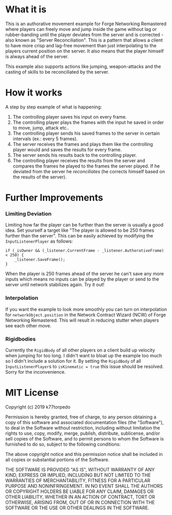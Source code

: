 # What it is
This is an authorative movement example for Forge Networking Remastered where players can freely move and jump inside the game without lag or rubber-banding until the player deviates from the server and is corrected - also known as "Server Reconciliation". This is a pattern that allows a client to have more crisp and lag-free movement than just interpolating to the players current position on the server. It also means that the player himself is always ahead of the server.

This example also supports actions like jumping, weapon-attacks and the casting of skills to be reconciliated by the server.

# How it works
A step by step example of what is happening:
1) The controlling player saves his input on every frame.
2) The controlling player plays the frames with the input he saved in order to move, jump, attack etc..
3) The controlling player sends his saved frames to the server in certain intervals (ex.: every 5 frames).
4) The server receives the frames and plays them like the controlling player would and saves the results for every frame.
5) The server sends his results back to the controlling player.
6) The controlling player receives the results from the server and compares the frames he played to the frames the server played. If he deviated from the server he _reconciliates_ (he corrects himself based on the results of the server).

# Further Improvements
### Limiting Deviation
Limiting how far the player can be further than the server is usually a good idea. Set yourself a target like "The player is allowed to be 250 frames further than the server". This can be easily achieved by modifying the `InputListenerPlayer` as follows:
```
if (_isOwner && (_listener.CurrentFrame - _listener.AuthorativeFrame) < 250) {
    _listener.SaveFrame();
}
```
When the player is 250 frames ahead of the server he can't save any more inputs which means no inputs can be played by the player or send to the server until network stabilizes again. Try it out!

### Interpolation
If you want the example to look more smoothly you can turn on interpolation for `networkObject.position` in the Network Contract Wizard (NCW) of Forge Networking Remastered. This will result in reducing stutter when players see each other move.

### Rigidbodies
Currently the `RigidBody` of all other players on a client build up velocity when jumping for too long. I didn't want to bloat up the example too much so I didn't include a solution for it. By setting the `RigidBody` of all `InputListenerPlayer`s to `isKinematic = true` this issue should be resolved. Sorry for the inconvenience.

# MIT License
Copyright (c) 2019 k77torpedo

Permission is hereby granted, free of charge, to any person obtaining a copy
of this software and associated documentation files (the "Software"), to deal
in the Software without restriction, including without limitation the rights
to use, copy, modify, merge, publish, distribute, sublicense, and/or sell
copies of the Software, and to permit persons to whom the Software is
furnished to do so, subject to the following conditions:

The above copyright notice and this permission notice shall be included in all
copies or substantial portions of the Software.

THE SOFTWARE IS PROVIDED "AS IS", WITHOUT WARRANTY OF ANY KIND, EXPRESS OR
IMPLIED, INCLUDING BUT NOT LIMITED TO THE WARRANTIES OF MERCHANTABILITY,
FITNESS FOR A PARTICULAR PURPOSE AND NONINFRINGEMENT. IN NO EVENT SHALL THE
AUTHORS OR COPYRIGHT HOLDERS BE LIABLE FOR ANY CLAIM, DAMAGES OR OTHER
LIABILITY, WHETHER IN AN ACTION OF CONTRACT, TORT OR OTHERWISE, ARISING FROM,
OUT OF OR IN CONNECTION WITH THE SOFTWARE OR THE USE OR OTHER DEALINGS IN THE
SOFTWARE.
